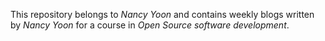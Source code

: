 This repository belongs to _Nancy Yoon_ and contains weekly blogs written by _Nancy Yoon_ for a course in _Open Source software development_.


